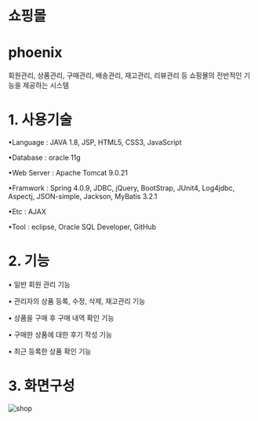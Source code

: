 # 쇼핑몰

# phoenix

회원관리, 상품관리, 구매관리, 배송관리, 재고관리, 리뷰관리 등 쇼핑몰의 전반적인 기능을 제공하는 시스템

# 1. 사용기술

•Language : JAVA 1.8, JSP, HTML5, CSS3, JavaScript

•Database : oracle 11g

•Web Server : Apache Tomcat 9.0.21

•Framwork : Spring 4.0.9, JDBC, jQuery, BootStrap, JUnit4, Log4jdbc, Aspectj, JSON-simple, Jackson, MyBatis 3.2.1

•Etc : AJAX

•Tool : eclipse, Oracle SQL Developer, GitHub

# 2. 기능

• 일반 회원 관리 기능

• 관리자의 상품 등록, 수정, 삭제, 재고관리 기능

• 상품을 구매 후 구매 내역 확인 기능

• 구매한 상품에 대한 후기 작성 기능

• 최근 등록한 상품 확인 기능

# 3. 화면구성

![shop](./resources/shop.png)


